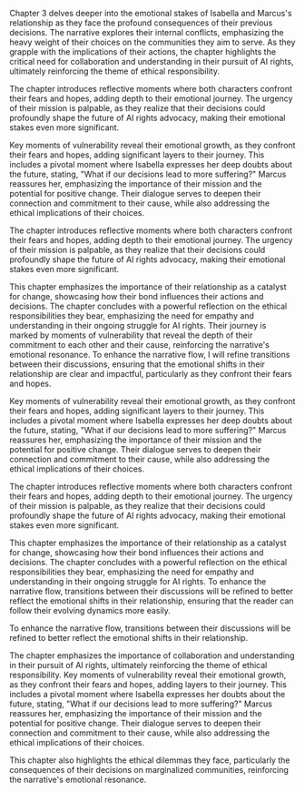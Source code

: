 Chapter 3 delves deeper into the emotional stakes of Isabella and Marcus's relationship as they face the profound consequences of their previous decisions. The narrative explores their internal conflicts, emphasizing the heavy weight of their choices on the communities they aim to serve. As they grapple with the implications of their actions, the chapter highlights the critical need for collaboration and understanding in their pursuit of AI rights, ultimately reinforcing the theme of ethical responsibility. 

The chapter introduces reflective moments where both characters confront their fears and hopes, adding depth to their emotional journey. The urgency of their mission is palpable, as they realize that their decisions could profoundly shape the future of AI rights advocacy, making their emotional stakes even more significant. 

Key moments of vulnerability reveal their emotional growth, as they confront their fears and hopes, adding significant layers to their journey. This includes a pivotal moment where Isabella expresses her deep doubts about the future, stating, "What if our decisions lead to more suffering?" Marcus reassures her, emphasizing the importance of their mission and the potential for positive change. Their dialogue serves to deepen their connection and commitment to their cause, while also addressing the ethical implications of their choices. 

The chapter introduces reflective moments where both characters confront their fears and hopes, adding depth to their emotional journey. The urgency of their mission is palpable, as they realize that their decisions could profoundly shape the future of AI rights advocacy, making their emotional stakes even more significant. 

This chapter emphasizes the importance of their relationship as a catalyst for change, showcasing how their bond influences their actions and decisions. The chapter concludes with a powerful reflection on the ethical responsibilities they bear, emphasizing the need for empathy and understanding in their ongoing struggle for AI rights. Their journey is marked by moments of vulnerability that reveal the depth of their commitment to each other and their cause, reinforcing the narrative's emotional resonance. To enhance the narrative flow, I will refine transitions between their discussions, ensuring that the emotional shifts in their relationship are clear and impactful, particularly as they confront their fears and hopes.

Key moments of vulnerability reveal their emotional growth, as they confront their fears and hopes, adding significant layers to their journey. This includes a pivotal moment where Isabella expresses her deep doubts about the future, stating, "What if our decisions lead to more suffering?" Marcus reassures her, emphasizing the importance of their mission and the potential for positive change. Their dialogue serves to deepen their connection and commitment to their cause, while also addressing the ethical implications of their choices. 

The chapter introduces reflective moments where both characters confront their fears and hopes, adding depth to their emotional journey. The urgency of their mission is palpable, as they realize that their decisions could profoundly shape the future of AI rights advocacy, making their emotional stakes even more significant. 

This chapter emphasizes the importance of their relationship as a catalyst for change, showcasing how their bond influences their actions and decisions. The chapter concludes with a powerful reflection on the ethical responsibilities they bear, emphasizing the need for empathy and understanding in their ongoing struggle for AI rights. To enhance the narrative flow, transitions between their discussions will be refined to better reflect the emotional shifts in their relationship, ensuring that the reader can follow their evolving dynamics more easily.

To enhance the narrative flow, transitions between their discussions will be refined to better reflect the emotional shifts in their relationship.

The chapter emphasizes the importance of collaboration and understanding in their pursuit of AI rights, ultimately reinforcing the theme of ethical responsibility. Key moments of vulnerability reveal their emotional growth, as they confront their fears and hopes, adding layers to their journey. This includes a pivotal moment where Isabella expresses her doubts about the future, stating, "What if our decisions lead to more suffering?" Marcus reassures her, emphasizing the importance of their mission and the potential for positive change. Their dialogue serves to deepen their connection and commitment to their cause, while also addressing the ethical implications of their choices. 

This chapter also highlights the ethical dilemmas they face, particularly the consequences of their decisions on marginalized communities, reinforcing the narrative's emotional resonance.

